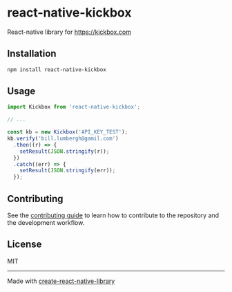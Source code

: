 # react-native-kickbox

React-native library for https://kickbox.com

## Installation

```sh
npm install react-native-kickbox
```

## Usage

```js
import Kickbox from 'react-native-kickbox';

// ...

const kb = new Kickbox('API_KEY_TEST');
kb.verify('bill.lumbergh@gamil.com')
  .then((r) => {
    setResult(JSON.stringify(r));
  })
  .catch((err) => {
    setResult(JSON.stringify(err));
  });
```

## Contributing

See the [contributing guide](CONTRIBUTING.md) to learn how to contribute to the repository and the development workflow.

## License

MIT

---

Made with [create-react-native-library](https://github.com/callstack/react-native-builder-bob)
